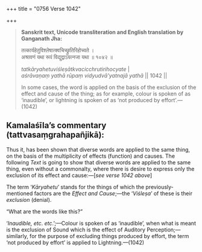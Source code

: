 +++
title = "0756 Verse 1042"

+++
> **Sanskrit text, Unicode transliteration and English translation by Ganganath Jha:** 
>
> तत्कार्यहेतुविश्लेषात्क्वचिच्छ्रुतिरिहोच्यते ।  
> अश्रावणं यथा रूपं विद्युद्वाऽयत्नजा यथा ॥ १०४२ ॥ 
>
> *tatkāryahetuviśleṣātkvacicchrutirihocyate* \|  
> *aśrāvaṇaṃ yathā rūpaṃ vidyudvā'yatnajā yathā* \|\| 1042 \|\| 
>
> In some cases, the word is applied on the basis of the exclusion of the effect and cause of the thing; as for example, colour is spoken of as ‘inaudible’, or lightning is spoken of as ‘not produced by effort’.—(1042)



## Kamalaśīla’s commentary (tattvasaṃgrahapañjikā):

Thus it, has been shown that diverse words are applied to the same thing, on the basis of the multiplicity of effects (function) and causes. The following *Text* is going to show that diverse words are applied to the same thing, even without a commonalty, where there is desire to express only the exclusion of its effect and cause:—[*see verse 1042 above*]

The term ‘*Kāryahetu*’ stands for the things of which the previously-mentioned factors are the *Effect and Cause*;—the ‘*Viśleṣa*’ of these is their *exclusion* (denial).

“What are the words like this?”

‘*Inaudible, etc*. *etc*.’;—Colour is spoken of as ‘inaudible’, when what is meant is the exclusion of Sound which is the effect of Auditory Perception;—similarly, for the purpose of excluding things produced by effort, the term ‘not produced by effort’ is applied to Lightning.—(1042)


